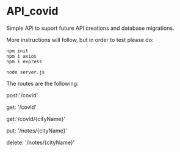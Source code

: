 # API_covid

Simple APi to suport future API creations and database migrations. 

More instructions will follow, but in order to test please do: 

```
npm init
npm i axios
npm i express

node server.js
```


The routes are the following: 

post:'/covid'

get: '/covid' 
   
get:'/covid/{cityName}'

put: '/notes/{cityName}'

delete: '/notes/{cityName}'

